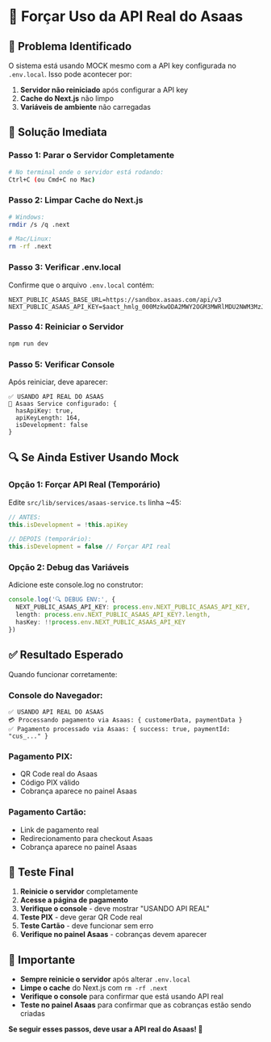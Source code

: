 # 🔧 Forçar Uso da API Real do Asaas

## 🎯 Problema Identificado

O sistema está usando MOCK mesmo com a API key configurada no `.env.local`. Isso pode acontecer por:

1. **Servidor não reiniciado** após configurar a API key
2. **Cache do Next.js** não limpo
3. **Variáveis de ambiente** não carregadas

## 🚀 Solução Imediata

### Passo 1: Parar o Servidor Completamente
```bash
# No terminal onde o servidor está rodando:
Ctrl+C (ou Cmd+C no Mac)
```

### Passo 2: Limpar Cache do Next.js
```bash
# Windows:
rmdir /s /q .next

# Mac/Linux:
rm -rf .next
```

### Passo 3: Verificar .env.local
Confirme que o arquivo `.env.local` contém:
```env
NEXT_PUBLIC_ASAAS_BASE_URL=https://sandbox.asaas.com/api/v3
NEXT_PUBLIC_ASAAS_API_KEY=$aact_hmlg_000MzkwODA2MWY2OGM3MWRlMDU2NWM3MzJlNzZmNGZhZGY6OmFkYzI4MjQzLTAwYzYtNGJmNi1iZTYzLWFmODg1ZjYyYzAzYTo6JGFhY2hfZWQ4NGUwYmQtYzgwNC00ZDNhLWIzMTUtODY2OTlhYWY0MjNi
```

### Passo 4: Reiniciar o Servidor
```bash
npm run dev
```

### Passo 5: Verificar Console
Após reiniciar, deve aparecer:
```
✅ USANDO API REAL DO ASAAS
🔧 Asaas Service configurado: {
  hasApiKey: true,
  apiKeyLength: 164,
  isDevelopment: false
}
```

## 🔍 Se Ainda Estiver Usando Mock

### Opção 1: Forçar API Real (Temporário)
Edite `src/lib/services/asaas-service.ts` linha ~45:

```typescript
// ANTES:
this.isDevelopment = !this.apiKey

// DEPOIS (temporário):
this.isDevelopment = false // Forçar API real
```

### Opção 2: Debug das Variáveis
Adicione este console.log no construtor:

```typescript
console.log('🔍 DEBUG ENV:', {
  NEXT_PUBLIC_ASAAS_API_KEY: process.env.NEXT_PUBLIC_ASAAS_API_KEY,
  length: process.env.NEXT_PUBLIC_ASAAS_API_KEY?.length,
  hasKey: !!process.env.NEXT_PUBLIC_ASAAS_API_KEY
})
```

## ✅ Resultado Esperado

Quando funcionar corretamente:

### Console do Navegador:
```
✅ USANDO API REAL DO ASAAS
💳 Processando pagamento via Asaas: { customerData, paymentData }
✅ Pagamento processado via Asaas: { success: true, paymentId: "cus_..." }
```

### Pagamento PIX:
- QR Code real do Asaas
- Código PIX válido
- Cobrança aparece no painel Asaas

### Pagamento Cartão:
- Link de pagamento real
- Redirecionamento para checkout Asaas
- Cobrança aparece no painel Asaas

## 🎯 Teste Final

1. **Reinicie o servidor** completamente
2. **Acesse a página de pagamento**
3. **Verifique o console** - deve mostrar "USANDO API REAL"
4. **Teste PIX** - deve gerar QR Code real
5. **Teste Cartão** - deve funcionar sem erro
6. **Verifique no painel Asaas** - cobranças devem aparecer

## 🚨 Importante

- **Sempre reinicie o servidor** após alterar `.env.local`
- **Limpe o cache** do Next.js com `rm -rf .next`
- **Verifique o console** para confirmar que está usando API real
- **Teste no painel Asaas** para confirmar que as cobranças estão sendo criadas

**Se seguir esses passos, deve usar a API real do Asaas! 🚀**